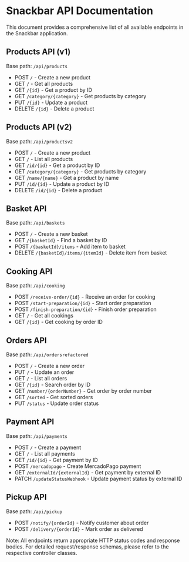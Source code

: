 # Snackbar API Documentation

This document provides a comprehensive list of all available endpoints in the Snackbar application.

## Products API (v1)
Base path: `/api/products`

- POST `/` - Create a new product
- GET `/` - Get all products
- GET `/{id}` - Get a product by ID
- GET `/category/{category}` - Get products by category
- PUT `/{id}` - Update a product
- DELETE `/{id}` - Delete a product

## Products API (v2)
Base path: `/api/productsv2`

- POST `/` - Create a new product
- GET `/` - List all products
- GET `/id/{id}` - Get a product by ID
- GET `/category/{category}` - Get products by category
- GET `/name/{name}` - Get a product by name
- PUT `/id/{id}` - Update a product by ID
- DELETE `/id/{id}` - Delete a product

## Basket API
Base path: `/api/baskets`

- POST `/` - Create a new basket
- GET `/{basketId}` - Find a basket by ID
- POST `/{basketId}/items` - Add item to basket
- DELETE `/{basketId}/items/{itemId}` - Delete item from basket

## Cooking API
Base path: `/api/cooking`

- POST `/receive-order/{id}` - Receive an order for cooking
- POST `/start-preparation/{id}` - Start order preparation
- POST `/finish-preparation/{id}` - Finish order preparation
- GET `/` - Get all cookings
- GET `/{id}` - Get cooking by order ID

## Orders API
Base path: `/api/ordersrefactored`

- POST `/` - Create a new order
- PUT `/` - Update an order
- GET `/` - List all orders
- GET `/{id}` - Search order by ID
- GET `/number/{orderNumber}` - Get order by order number
- GET `/sorted` - Get sorted orders
- PUT `/status` - Update order status

## Payment API
Base path: `/api/payments`

- POST `/` - Create a payment
- GET `/` - List all payments
- GET `/id/{id}` - Get payment by ID
- POST `/mercadopago` - Create MercadoPago payment
- GET `/externalId/{externalId}` - Get payment by external ID
- PATCH `/updateStatusWebhook` - Update payment status by external ID

## Pickup API
Base path: `/api/pickup`

- POST `/notify/{orderId}` - Notify customer about order
- POST `/delivery/{orderId}` - Mark order as delivered

Note: All endpoints return appropriate HTTP status codes and response bodies. For detailed request/response schemas, please refer to the respective controller classes.